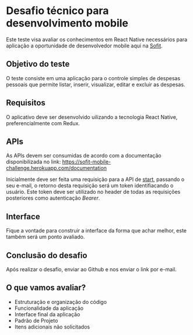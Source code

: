 # Desafio técnico para desenvolvimento mobile

Este teste visa avaliar os conhecimentos em React Native necessários para aplicação a oportunidade de desenvolvedor mobile aqui na [Sofit](https://sofit4.com.br).

## Objetivo do teste

O teste consiste em uma aplicação para o controle simples de despesas pessoais que permite listar, inserir, visualizar, editar e excluir as despesas.

## Requisitos

O aplicativo deve ser desenvolvido uilizando a tecnologia React Native, preferencialmente com Redux.

## APIs

As APIs devem ser consumidas de acordo com a documentação disponibilizada no link: https://sofit-mobile-challenge.herokuapp.com/documentation

Inicialmente deve ser feita uma requisição para a API de [start](https://sofit-mobile-challenge.herokuapp.com/documentation#/start/getStartEmail), passando o seu e-mail, o retorno desta requisição será um token identifiacando o usuário. Este token deve ser utilizado no header de todas as requisições posteriores como autenticação _Bearer_.

## Interface

Fique a vontade para construir a interface da forma que achar melhor, este também será um ponto avaliado.

## Conclusão do desafio

Após realizar o desafio, enviar ao Github e nos enviar o link por e-mail.

## O que vamos avaliar?

- Estruturação e organização do código
- Funcionalidade da aplicação
- Interface final da aplicação
- Padrão de Projeto
- Itens adicionais não solicitados